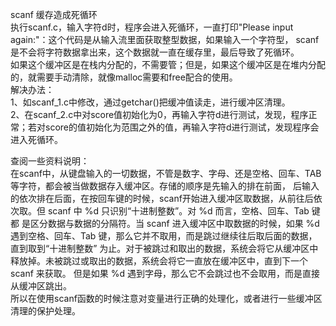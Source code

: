 scanf 缓存造成死循环  
执行scanf.c，输入字符d时，程序会进入死循环，一直打印"Please input again:"：这个代码是从输入流里面获取整型数据，如果输入一个字符型，
scanf是不会将字符数据拿出来，这个数据就一直在缓存里，最后导致了死循环。  
如果这个缓冲区是在栈内分配的，不需要管；但是，如果这个缓冲区是在堆内分配的，就需要手动清除，就像malloc需要和free配合的使用。  
解决办法：  
1、如scanf_1.c中修改，通过getchar()把缓冲值读走，进行缓冲区清理。  
2、在scanf_2.c中对score值初始化为0，再输入字符d进行测试，发现，程序正常；若对score的值初始化为范围之外的值，再输入字符d进行测试，发现程序会进入死循环。
  
查阅一些资料说明：  
在scanf中，从键盘输入的一切数据，不管是数字、字母、还是空格、回车、TAB等字符，都会被当做数据存入缓冲区。存储的顺序是先输入的排在前面，
后输入的依次排在后面，在按回车键的时候，scanf开始进入缓冲区取数据，从前往后依次取。但 scanf 中 %d 只识别“十进制整数”。对 %d 而言，空格、回车、Tab 键都
是区分数据与数据的分隔符。当 scanf 进入缓冲区中取数据的时候，如果 %d 遇到空格、回车、Tab 键，那么它并不取用，而是跳过继续往后取后面的数据，直到取到“十进制整数”
为止。对于被跳过和取出的数据，系统会将它从缓冲区中释放掉。未被跳过或取出的数据，系统会将它一直放在缓冲区中，直到下一个 scanf 来获取。
但是如果 %d 遇到字母，那么它不会跳过也不会取用，而是直接从缓冲区跳出。  
所以在使用scanf函数的时候注意对变量进行正确的处理化，或者进行一些缓冲区清理的保护处理。